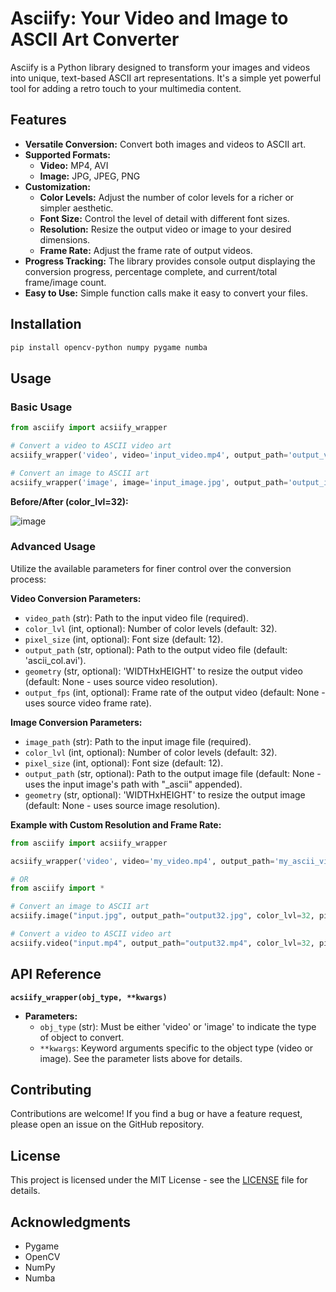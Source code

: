 # Asciify: Your Video and Image to ASCII Art Converter

Asciify is a Python library designed to transform your images and videos into unique, text-based ASCII art representations.  It's a simple yet powerful tool for adding a retro touch to your multimedia content.

## Features

- **Versatile Conversion:**  Convert both images and videos to ASCII art.
- **Supported Formats:**
    - **Video:**  MP4, AVI
    - **Image:** JPG, JPEG, PNG
- **Customization:**
    - **Color Levels:**  Adjust the number of color levels for a richer or simpler aesthetic.
    - **Font Size:**  Control the level of detail with different font sizes.
    - **Resolution:** Resize the output video or image to your desired dimensions.
    - **Frame Rate:** Adjust the frame rate of output videos.
- **Progress Tracking:**  The library provides console output displaying the conversion progress, percentage complete, and current/total frame/image count.
- **Easy to Use:**  Simple function calls make it easy to convert your files.

## Installation

```bash
pip install opencv-python numpy pygame numba
```

## Usage

### Basic Usage

```python
from asciify import acsiify_wrapper

# Convert a video to ASCII video art
acsiify_wrapper('video', video='input_video.mp4', output_path='output_video.avi') 

# Convert an image to ASCII art
acsiify_wrapper('image', image='input_image.jpg', output_path='output_image.png') 
```

**Before/After (color_lvl=32):**

![image](https://github.com/user-attachments/assets/256e053c-c3f3-4763-985e-4fa37d8bde41)

### Advanced Usage

Utilize the available parameters for finer control over the conversion process:

**Video Conversion Parameters:**

- `video_path` (str): Path to the input video file (required).
- `color_lvl` (int, optional): Number of color levels (default: 32).
- `pixel_size` (int, optional): Font size (default: 12).
- `output_path` (str, optional): Path to the output video file (default: 'ascii_col.avi').
- `geometry` (str, optional): 'WIDTHxHEIGHT' to resize the output video (default: None - uses source video resolution).
- `output_fps` (int, optional): Frame rate of the output video (default: None - uses source video frame rate).

**Image Conversion Parameters:**

- `image_path` (str): Path to the input image file (required).
- `color_lvl` (int, optional): Number of color levels (default: 32).
- `pixel_size` (int, optional): Font size (default: 12).
- `output_path` (str, optional): Path to the output image file (default: None - uses the input image's path with "_ascii" appended).
- `geometry` (str, optional): 'WIDTHxHEIGHT' to resize the output image (default: None - uses source image resolution).

**Example with Custom Resolution and Frame Rate:**

```python
from asciify import acsiify_wrapper

acsiify_wrapper('video', video='my_video.mp4', output_path='my_ascii_video.avi', geometry='640x360', output_fps=24)

# OR
from asciify import *

# Convert an image to ASCII art
acsiify.image("input.jpg", output_path="output32.jpg", color_lvl=32, pixel_size=10)

# Convert a video to ASCII video art
acsiify.video("input.mp4", output_path="output32.mp4", color_lvl=32, pixel_size=10, output_fps=60)

```

## API Reference

**`acsiify_wrapper(obj_type, **kwargs)`**

- **Parameters:**
    - `obj_type` (str):  Must be either 'video' or 'image' to indicate the type of object to convert.
    - `**kwargs`: Keyword arguments specific to the object type (video or image). See the parameter lists above for details.

## Contributing

Contributions are welcome! If you find a bug or have a feature request, please open an issue on the GitHub repository.

## License

This project is licensed under the MIT License - see the [LICENSE](LICENSE) file for details.

## Acknowledgments

- Pygame
- OpenCV
- NumPy
- Numba
